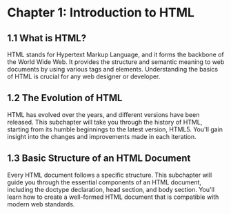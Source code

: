 # Chapter 1: Introduction to HTML

## 1.1 What is HTML?
HTML stands for Hypertext Markup Language, and it forms the backbone of the World Wide Web. 
It provides the structure and semantic meaning to web documents by using various tags and elements. 
Understanding the basics of HTML is crucial for any web designer or developer.

## 1.2 The Evolution of HTML
HTML has evolved over the years, and different versions have been released. 
This subchapter will take you through the history of HTML, starting from its humble beginnings to the latest version, HTML5. 
You'll gain insight into the changes and improvements made in each iteration.

## 1.3 Basic Structure of an HTML Document
Every HTML document follows a specific structure. 
This subchapter will guide you through the essential components of an HTML document, including the doctype declaration, head section, and body section. 
You'll learn how to create a well-formed HTML document that is compatible with modern web standards.
